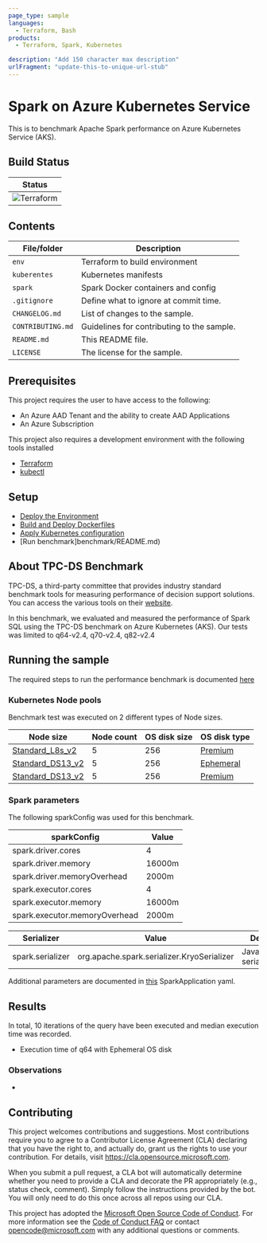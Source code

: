 ```yaml
---
page_type: sample
languages:
  - Terraform, Bash
products:
  - Terraform, Spark, Kubernetes

description: "Add 150 character max description"
urlFragment: "update-this-to-unique-url-stub"
---
```


# Spark on Azure Kubernetes Service

<!--
Guidelines on README format: https://review.docs.microsoft.com/help/onboard/admin/samples/concepts/readme-template?branch=master

Guidance on onboarding samples to docs.microsoft.com/samples: https://review.docs.microsoft.com/help/onboard/admin/samples/process/onboarding?branch=master

Taxonomies for products and languages: https://review.docs.microsoft.com/new-hope/information-architecture/metadata/taxonomies?branch=master
-->

This is to benchmark Apache Spark performance on Azure Kubernetes Service (AKS).

## Build Status

| Status                                                                            |
| --------------------------------------------------------------------------------- |
| ![Terraform](https://github.com/Azure/spark-on-aks/workflows/Terraform/badge.svg) |

## Contents

| File/folder       | Description                                |
| ----------------- | ------------------------------------------ |
| `env`             | Terraform to build environment             |
| `kuberentes`      | Kubernetes manifests                       |
| `spark`           | Spark Docker containers and config         |
| `.gitignore`      | Define what to ignore at commit time.      |
| `CHANGELOG.md`    | List of changes to the sample.             |
| `CONTRIBUTING.md` | Guidelines for contributing to the sample. |
| `README.md`       | This README file.                          |
| `LICENSE`         | The license for the sample.                |

## Prerequisites

This project requires the user to have access to the following:

- An Azure AAD Tenant and the ability to create AAD Applications
- An Azure Subscription

This project also requires a development environment with the following tools installed

- [Terraform](https://learn.hashicorp.com/terraform/getting-started/install)
- [kubectl](https://kubernetes.io/docs/tasks/tools/install-kubectl/)

## Setup

- [Deploy the Environment](env/Readme.md)
- [Build and Deploy Dockerfiles](spark/Readme.md)
- [Apply Kubernetes configuration](kubernetes/Readme.md)
- [Run benchmark]benchmark/README.md)

## About TPC-DS Benchmark

TPC-DS, a third-party committee that provides industry standard benchmark tools for measuring performance of decision support solutions. You can access the various tools on their [website](http://www.tpc.org/tpcds/default5.asp).

In this benchmark, we evaluated and measured the performance of Spark SQL using the TPC-DS benchmark on Azure Kubernetes (AKS). Our tests was limited to q64-v2.4, q70-v2.4, q82-v2.4



## Running the sample

The required steps to run the performance benchmark is documented [here](./benchmark/README.md)

### Kubernetes Node pools

Benchmark test was executed on 2 different types of Node sizes.

| Node size        | Node count | OS disk size | OS disk type |
|------------------|------------|--------------|--------------|
| [Standard_L8s_v2](https://docs.microsoft.com/en-us/azure/virtual-machines/lsv2-series?toc=/azure/virtual-machines/linux/toc.json&bc=/azure/virtual-machines/linux/breadcrumb/toc.json)  | 5          | 256          | [Premium](https://docs.microsoft.com/en-us/azure/virtual-machines/disks-types#:~:text=Azure%20premium%20SSDs%20deliver%20high-performance%20and%20low-latency%20disk,Premium%20SSDs%20are%20suitable%20for%20mission-critical%20production%20applications.)      |
| [Standard_DS13_v2](https://docs.microsoft.com/en-us/azure/virtual-machines/dv2-dsv2-series-memory) | 5          | 256          | [Ephemeral](https://docs.microsoft.com/en-us/azure/virtual-machines/ephemeral-os-disks)    |
| [Standard_DS13_v2](https://docs.microsoft.com/en-us/azure/virtual-machines/dv2-dsv2-series-memory) | 5          | 256          | [Premium](https://docs.microsoft.com/en-us/azure/virtual-machines/disks-types#:~:text=Azure%20premium%20SSDs%20deliver%20high-performance%20and%20low-latency%20disk,Premium%20SSDs%20are%20suitable%20for%20mission-critical%20production%20applications.)      |

### Spark parameters

The following sparkConfig was used for this benchmark.  

| sparkConfig        | Value |
|--------------------|-------|
| spark.driver.cores | 4     |
| spark.driver.memory | 16000m |
| spark.driver.memoryOverhead | 2000m |
| spark.executor.cores | 4     |
| spark.executor.memory | 16000m |
| spark.executor.memoryOverhead | 2000m |

| Serializer       |  Value                                     | Default |
|------------------|--------------------------------------------|---------|
| spark.serializer | org.apache.spark.serializer.KryoSerializer | Java serialization |

Additional parameters are documented in [this](benchmark/spark-benchmark-test.yaml) SparkApplication yaml.

## Results

In total, 10 iterations of the query have been executed and median execution time was recorded.

- Execution time of q64 with Ephemeral OS disk


  



### Observations

-  

## Contributing

This project welcomes contributions and suggestions. Most contributions require you to agree to a
Contributor License Agreement (CLA) declaring that you have the right to, and actually do, grant us
the rights to use your contribution. For details, visit https://cla.opensource.microsoft.com.

When you submit a pull request, a CLA bot will automatically determine whether you need to provide
a CLA and decorate the PR appropriately (e.g., status check, comment). Simply follow the instructions
provided by the bot. You will only need to do this once across all repos using our CLA.

This project has adopted the [Microsoft Open Source Code of Conduct](https://opensource.microsoft.com/codeofconduct/).
For more information see the [Code of Conduct FAQ](https://opensource.microsoft.com/codeofconduct/faq/) or
contact [opencode@microsoft.com](mailto:opencode@microsoft.com) with any additional questions or comments.
